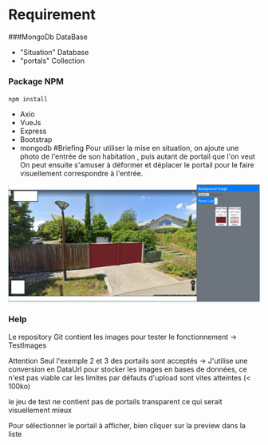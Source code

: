 # Requirement
###MongoDb DataBase 
* "Situation" Database
* "portals" Collection
### Package NPM

`npm install`

* Axio
* VueJs
* Express
* Bootstrap
* mongodb
#Briefing
Pour utiliser la mise en situation, on ajoute une photo de l'entrée de son habitation , puis autant de portail que l'on veut
On peut ensuite s'amuser à déformer et déplacer le portail pour le faire visuellement correspondre à l'entrée.

![Image exemple](TestImages/Exemple/img.png)

### Help 

Le repository Git contient les images pour tester le fonctionnement -> TestImages 

Attention Seul l'exemple 2 et 3 des portails sont acceptés -> J'utilise une conversion en DataUrl pour stocker les images en bases de données, ce n'est pas viable car les limites par défauts d'upload sont vites atteintes (< 100ko)

le jeu de test ne contient pas de portails transparent ce qui serait visuellement mieux

Pour sélectionner le portail à afficher, bien cliquer sur la preview dans la liste 
